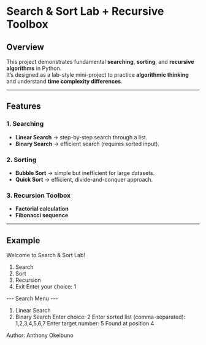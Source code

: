 # Search & Sort Lab + Recursive Toolbox

## Overview 
This project demonstrates fundamental **searching**, **sorting**, and **recursive algorithms** in Python.  
It’s designed as a lab-style mini-project to practice **algorithmic thinking** and understand **time complexity differences**.

---

## Features
### 1. Searching
- **Linear Search** → step-by-step search through a list.  
- **Binary Search** → efficient search (requires sorted input).  

### 2. Sorting
- **Bubble Sort** → simple but inefficient for large datasets.  
- **Quick Sort** → efficient, divide-and-conquer approach.  

### 3. Recursion Toolbox
- **Factorial calculation**  
- **Fibonacci sequence**

---

## Example
Welcome to Search & Sort Lab!
1. Search
2. Sort
3. Recursion
4. Exit
Enter your choice: 1

--- Search Menu ---
1. Linear Search
2. Binary Search
Enter choice: 2
Enter sorted list (comma-separated): 1,2,3,4,5,6,7
Enter target number: 5
Found at position 4

Author: Anthony Okeibuno

